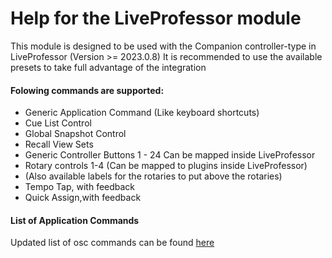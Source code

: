 # Help for the LiveProfessor module

This module is designed to be used with the Companion controller-type in LiveProfessor
(Version >= 2023.0.8)
It is recommended to use the available presets to take full advantage of the integration

#### Folowing commands are supported:

* Generic Application Command (Like keyboard shortcuts)
* Cue List Control
* Global Snapshot Control
* Recall View Sets
* Generic Controller Buttons 1 - 24 Can be mapped inside LiveProfessor
* Rotary controls 1-4 (Can be mapped to plugins inside LiveProfessor)
* (Also available labels for the rotaries to put above the rotaries)
* Tempo Tap, with feedback
* Quick Assign,with feedback

#### List of Application Commands

Updated list of osc commands can be found <a href="https://intercom.help/audiostrom/en/articles/8319137-list-of-osc-commands">here</a>

